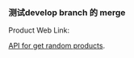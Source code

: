 ### 测试develop branch 的 merge

Product Web Link:

[API for get random products](https://macduck.up.railway.app/api/getRandomProduct).